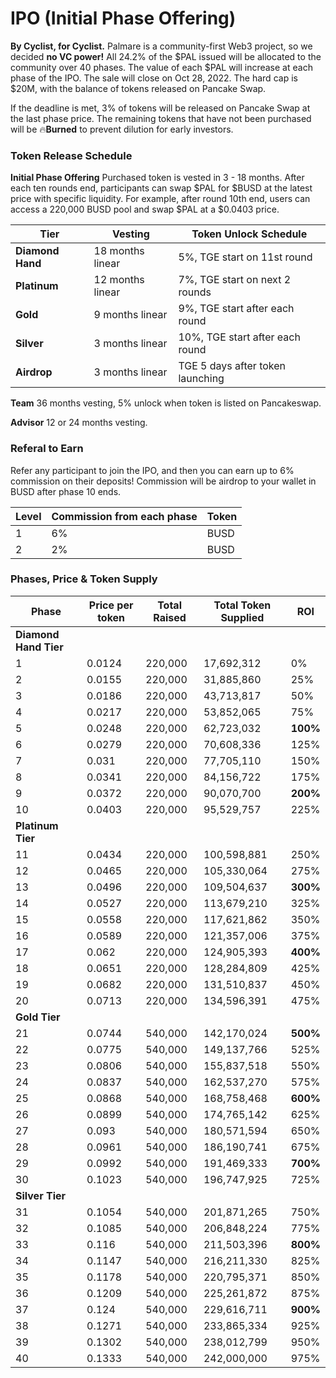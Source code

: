 # IPO (Initial Phase Offering)

**By Cyclist, for Cyclist.** Palmare is a community-first Web3 project, so we decided **no VC power!** All 24.2% of the $PAL issued will be allocated to the community over 40 phases. The value of each $PAL will increase at each phase of the IPO. The sale will close on Oct 28, 2022. The hard cap is $20M, with the balance of tokens released on Pancake Swap.&#x20;

If the deadline is met, 3% of tokens will be released on Pancake Swap at the last phase price. The remaining tokens that have not been purchased will be :fire:**Burned** to prevent dilution for early investors.



### **Token Release Schedule**

**Initial Phase Offering** Purchased token is vested in 3 - 18 months. After each ten rounds end, participants can swap $PAL for $BUSD at the latest price with specific liquidity. For example, after round 10th end, users can access a 220,000 BUSD pool and swap $PAL at a $0.0403 price.

| Tier             | Vesting           | Token Unlock Schedule            |
| ---------------- | ----------------- | -------------------------------- |
| **Diamond Hand** | 18 months linear  | 5%, TGE start on 11st round      |
| **Platinum**     | 12 months linear  | 7%, TGE start on next 2 rounds   |
| **Gold**         | 9 months linear   | 9%, TGE start after each round   |
| **Silver**       | 3 months linear   | 10%, TGE start after each round  |
| **Airdrop**      | 3 months linear   | TGE 5 days after token launching |

**Team** 36 months vesting, 5% unlock when token is listed on Pancakeswap.

**Advisor** 12 or 24 months vesting.

### &#x20;**Referal to Earn**&#x20;

Refer any participant to join the IPO, and then you can earn up to 6% commission on their deposits! Commission will be airdrop to your wallet in BUSD after phase 10 ends.&#x20;

| Level | Commission from each phase | Token |
| ----- | -------------------------- | ----- |
| 1     | 6%                         | BUSD  |
| 2     | 2%                         | BUSD  |



### **Phases, Price & Token Supply**

| Phase                 | Price per token | Total Raised | Total Token Supplied | ROI      |
| --------------------- | --------------- | ------------ | -------------------- | -------- |
| **Diamond Hand Tier** |                 |              |                      |          |
| 1                     | 0.0124          | 220,000      | 17,692,312           | 0%       |
| 2                     | 0.0155          | 220,000      | 31,885,860           | 25%      |
| 3                     | 0.0186          | 220,000      | 43,713,817           | 50%      |
| 4                     | 0.0217          | 220,000      | 53,852,065           | 75%      |
| 5                     | 0.0248          | 220,000      | 62,723,032           | **100%** |
| 6                     | 0.0279          | 220,000      | 70,608,336           | 125%     |
| 7                     | 0.031           | 220,000      | 77,705,110           | 150%     |
| 8                     | 0.0341          | 220,000      | 84,156,722           | 175%     |
| 9                     | 0.0372          | 220,000      | 90,070,700           | **200%** |
| 10                    | 0.0403          | 220,000      | 95,529,757           | 225%     |
| **Platinum Tier**     |                 |              |                      |          |
| 11                    | 0.0434          | 220,000      | 100,598,881          | 250%     |
| 12                    | 0.0465          | 220,000      | 105,330,064          | 275%     |
| 13                    | 0.0496          | 220,000      | 109,504,637          | **300%** |
| 14                    | 0.0527          | 220,000      | 113,679,210          | 325%     |
| 15                    | 0.0558          | 220,000      | 117,621,862          | 350%     |
| 16                    | 0.0589          | 220,000      | 121,357,006          | 375%     |
| 17                    | 0.062           | 220,000      | 124,905,393          | **400%** |
| 18                    | 0.0651          | 220,000      | 128,284,809          | 425%     |
| 19                    | 0.0682          | 220,000      | 131,510,837          | 450%     |
| 20                    | 0.0713          | 220,000      | 134,596,391          | 475%     |
| **Gold Tier**         |                 |              |                      |          |
| 21                    | 0.0744          | 540,000      | 142,170,024          | **500%** |
| 22                    | 0.0775          | 540,000      | 149,137,766          | 525%     |
| 23                    | 0.0806          | 540,000      | 155,837,518          | 550%     |
| 24                    | 0.0837          | 540,000      | 162,537,270          | 575%     |
| 25                    | 0.0868          | 540,000      | 168,758,468          | **600%** |
| 26                    | 0.0899          | 540,000      | 174,765,142          | 625%     |
| 27                    | 0.093           | 540,000      | 180,571,594          | 650%     |
| 28                    | 0.0961          | 540,000      | 186,190,741          | 675%     |
| 29                    | 0.0992          | 540,000      | 191,469,333          | **700%** |
| 30                    | 0.1023          | 540,000      | 196,747,925          | 725%     |
| **Silver Tier**       |                 |              |                      |          |
| 31                    | 0.1054          | 540,000      | 201,871,265          | 750%     |
| 32                    | 0.1085          | 540,000      | 206,848,224          | 775%     |
| 33                    | 0.116           | 540,000      | 211,503,396          | **800%** |
| 34                    | 0.1147          | 540,000      | 216,211,330          | 825%     |
| 35                    | 0.1178          | 540,000      | 220,795,371          | 850%     |
| 36                    | 0.1209          | 540,000      | 225,261,872          | 875%     |
| 37                    | 0.124           | 540,000      | 229,616,711          | **900%** |
| 38                    | 0.1271          | 540,000      | 233,865,334          | 925%     |
| 39                    | 0.1302          | 540,000      | 238,012,799          | 950%     |
| 40                    | 0.1333          | 540,000      | 242,000,000          | 975%     |
